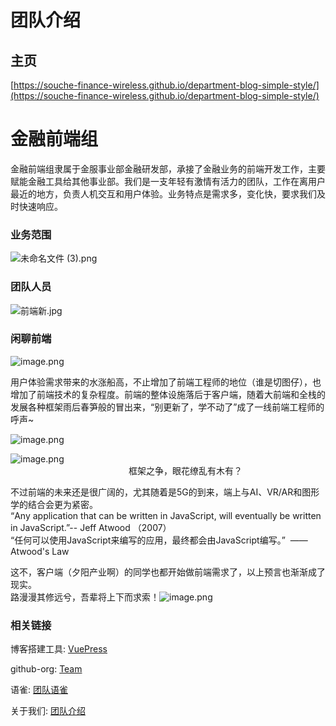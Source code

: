 # 团队介绍

## 主页
[https://souche-finance-wireless.github.io/department-blog-simple-style/](https://souche-finance-wireless.github.io/department-blog-simple-style/)

<a name="uyfe3"></a>
# [](https://souche.yuque.com/bggh1p/front-end/gopevv#article-title)金融前端组
金融前端组隶属于金服事业部金融研发部，承接了金融业务的前端开发工作，主要赋能金融工具给其他事业部。我们是一支年轻有激情有活力的团队，工作在离用户最近的地方，负责人机交互和用户体验。业务特点是需求多，变化快，要求我们及时快速响应。

<a name="qdcLt"></a>
### [](https://souche.yuque.com/bggh1p/front-end/gopevv#qdcLt)[](https://souche.yuque.com/bggh1p/abqhwy/yakkgs#qdcLt)[](https://souche.yuque.com/bggh1p/front-end/gopevv#qdcLt)[](https://souche.yuque.com/bggh1p/abqhwy/yakkgs#qdcLt)[](https://souche.yuque.com/bggh1p/front-end/eoik6e#qdcLt)业务范围
![未命名文件 (3).png](https://cdn.nlark.com/yuque/0/2019/png/148878/1565001224078-99d9fc96-776b-4487-82ee-3e2ba9f4daad.png#align=left&display=inline&height=776&name=%E6%9C%AA%E5%91%BD%E5%90%8D%E6%96%87%E4%BB%B6%20%283%29.png&originHeight=776&originWidth=1813&size=115850&status=done&width=1813)

<a name="htc1R"></a>
### [](https://souche.yuque.com/bggh1p/front-end/gopevv#htc1R)[](https://souche.yuque.com/bggh1p/abqhwy/yakkgs#htc1R)[](https://souche.yuque.com/bggh1p/front-end/gopevv#htc1R)[](https://souche.yuque.com/bggh1p/abqhwy/yakkgs#htc1R)[](https://souche.yuque.com/bggh1p/front-end/eoik6e#htc1R)团队人员
![前端新.jpg](https://cdn.nlark.com/yuque/0/2019/jpeg/148878/1565001071201-56e1e95c-4dce-485a-9a1e-0615598b1fdf.jpeg#align=left&display=inline&height=925&name=%E5%89%8D%E7%AB%AF%E6%96%B0.jpg&originHeight=925&originWidth=695&size=679644&status=done&width=695)


<a name="9Qkbw"></a>
### [](https://souche.yuque.com/bggh1p/front-end/gopevv#9Qkbw)[](https://souche.yuque.com/bggh1p/abqhwy/yakkgs#9Qkbw)[](https://souche.yuque.com/bggh1p/front-end/gopevv#9Qkbw)[](https://souche.yuque.com/bggh1p/abqhwy/yakkgs#9Qkbw)闲聊前端
![image.png](https://cdn.nlark.com/yuque/0/2019/png/148878/1564994686344-fe771f2a-115b-4102-9965-e66ae4d5e2b4.png#align=left&display=inline&height=389&name=image.png&originHeight=389&originWidth=720&size=338946&status=done&width=720)

用户体验需求带来的水涨船高，不止增加了前端工程师的地位（谁是切图仔），也增加了前端技术的复杂程度。前端的整体设施落后于客户端，随着大前端和全栈的发展各种框架雨后春笋般的冒出来，“别更新了，学不动了”成了一线前端工程师的呼声~

![image.png](https://cdn.nlark.com/yuque/0/2019/png/148878/1564994534194-acc50cac-959c-4361-b9cc-cdd5a3573bed.png#align=left&display=inline&height=153&name=image.png&originHeight=294&originWidth=1362&size=120229&status=done&width=709)

![image.png](https://cdn.nlark.com/yuque/0/2019/png/148878/1564994476289-3c2eb788-76bd-4d42-8b3a-af4bd7566baa.png#align=left&display=inline&height=675&name=image.png&originHeight=1065&originWidth=1080&size=772285&status=done&width=685)       <br />                                                框架之争，眼花缭乱有木有？

不过前端的未来还是很广阔的，尤其随着是5G的到来，端上与AI、VR/AR和图形学的结合会更为紧密。 <br />“Any application that can be written in JavaScript, will eventually be written in JavaScript.”-- Jeff Atwood （2007）<br />“任何可以使用JavaScript来编写的应用，最终都会由JavaScript编写。”  —— Atwood's Law

这不，客户端（夕阳产业啊）的同学也都开始做前端需求了，以上预言也渐渐成了现实。<br />路漫漫其修远兮，吾辈将上下而求索！![image.png](https://cdn.nlark.com/yuque/0/2019/png/148878/1564993186842-2d297b44-26da-4666-9410-54f1f1afd0ee.png#align=left&display=inline&height=75&name=image.png&originHeight=150&originWidth=150&size=4321&status=done&width=75)

### 相关链接

博客搭建工具: [VuePress](https://vuepress.vuejs.org/zh/)

github-org: [Team](https://github.com/orgs/souche-finance-wireless/dashboard)

语雀: [团队语雀](https://souche.yuque.com/souche_blog/hxqhhs)

关于我们: [团队介绍](https://souche.yuque.com/bggh1p/front-end/gopevv)



